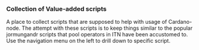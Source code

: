 ### Collection of Value-added scripts

A place to collect scripts that are supposed to help with usage of Cardano-node. The attempt with these scripts is to keep things similar to the popular jormungandr scripts that pool operators in ITN have been accustomed to. Use the navigation menu on the left to drill down to specific script.
